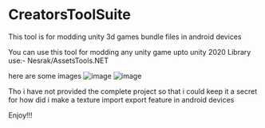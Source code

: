 # CreatorsToolSuite
This tool is for modding unity 3d games bundle files in android devices


You can use this tool for modding any unity game upto unity 2020
Library use:- Nesrak/AssetsTools.NET

here are some images
![image](https://user-images.githubusercontent.com/97736251/149509826-446def2e-c5b5-437c-bccf-f7961ec22d34.png)
![image](https://user-images.githubusercontent.com/97736251/149509850-e8d77d60-045e-4e29-991a-aa8ed2348860.png)

Tho i have not provided the complete project so that i could keep it a secret for how did i make a texture import export feature in android devices

Enjoy!!!

